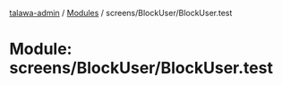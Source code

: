 [talawa-admin](../README.md) / [Modules](../modules.md) / screens/BlockUser/BlockUser.test

# Module: screens/BlockUser/BlockUser.test
